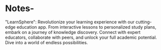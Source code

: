# Notes-
"LearnSphere": Revolutionize your learning experience with our cutting-edge education app. From interactive lessons to personalized study plans, embark on a journey of knowledge discovery. Connect with expert educators, collaborate with peers, and unlock your full academic potential. Dive into a world of endless possibilities.

